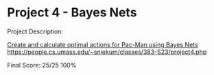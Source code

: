 # Project 4 - Bayes Nets

Project Description:

[Create and calculate optimal actions for Pac-Man using Bayes Nets
](https://people.cs.umass.edu/~sniekum/classes/383-S23/project4.php)https://people.cs.umass.edu/~sniekum/classes/383-S23/project4.php

Final Score: 
25/25
100%
